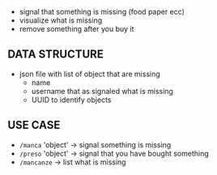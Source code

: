 - signal that something is missing (food paper ecc)
- visualize what is missing
-  remove something after you buy it

## DATA STRUCTURE

- json file with list of object that are missing 
	- name 
	- username that as signaled what is missing
	- UUID to identify objects 

## USE CASE

- `/manca` 'object' -> signal something is missing
- `/preso` 'object' -> signal that you have bought something
- `/mancanze` -> list what is missing
